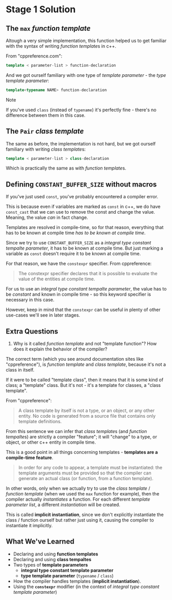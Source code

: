 # Stage 1 Solution

## The `max` *function template*

Altough a very simple implementation, this function helped us to get familiar with the syntax of writing *function template*s in c++.

From "cppreference.com":
```c++
template < parameter-list > function-declaration
```

And we got ourself familiary with one type of *template parameter* - the *type template parameter*:
```c++
template<typename NAME> function-declaration
```

> [!NOTE]
> If you've used `class` (instead of `typename`) it's perfectly fine - there's no difference between them in this case.


## The `Pair` *class template*

The same as before, the implementation is not hard, but we got ourself familiary with writing *class template*s:

```c++
template < parameter-list > class-declaration
```

Which is practically the same as with *function template*s.

## Defining `CONSTANT_BUFFER_SIZE` without macros

If you've just used `const`, you've probably encountered a compiler error.

This is because even if variables are marked as `const` in c++, we do have `const_cast` that we can use to remove the const and change the value. Meaning, the value *can* in fact change.

Templates are resolved in compile-time, so for that reason, everything that has to be known at compile time *has to be known at compile time*.

Since we try to use `CONSTANT_BUFFER_SIZE` as a *integral type constant tempalte parameter*, it has to be known at compile time. But just marking a variable as `const` doesn't require it to be known at compile time.

For that reason, we have the `constexpr` specifier. From cppreference:
> The constexpr specifier declares that it is possible to evaluate the value of the entities at compile time.

For us to use an *integral type constant tempalte parameter*, the value has to be *constant* and known in compile time - so this keyword specifier is necessary in this case.

However, keep in mind that the `constexpr` can be useful in plenty of other use-cases we'll see in later stages.

## Extra Questions

1. Why is it called *function template* and not "template function"? How does it explain the behavior of the compiler?

The correct term (which you see around documentation sites like "cppreference"), is *function template* and *class template*, because it's not a class in itself.

If it were to be called "template class", then it means that it is some kind of class; a "template" class. But it's not - it's a template for classes, a "class template".

From "cppreference":
> A class template by itself is not a type, or an object, or any other entity. No code is generated from a source file that contains only template definitions. 

From this sentence we can infer that *class template*s (and *function tempalte*s) are strictly a compiler "feature"; it will "change" to a type, or object, or other c++ entity in compile time.

This is a good point in all things concerning templates - **templates are a compile-time feature**.

> In order for any code to appear, a template must be instantiated: the template arguments must be provided so that the compiler can generate an actual class (or function, from a function template).

In other words, only when we actually try to use the *class template* / *function template* (when we used the `max` function for example), then the compiler actually *instantiates* a function. For each different *template parameter list*, a different *instantiation* will be created.

This is called **implicit instantiation**, since we don't explicitly instantiate the class / function ourself but rather just using it, causing the compiler to instantiate it implicitly.

## What We've Learned

- Declaring and using **function templates**
- Declaring and using **class tempaltes**
- Two types of **template parameters**
    - **integral type constant template parameter**
    - **type template parameter** (`typename` / `class`)
- How the compiler handles templates (**implicit instantiation**).
- Using the **`constexpr`** modifier (in the context of *integral type constant template parameter*)
